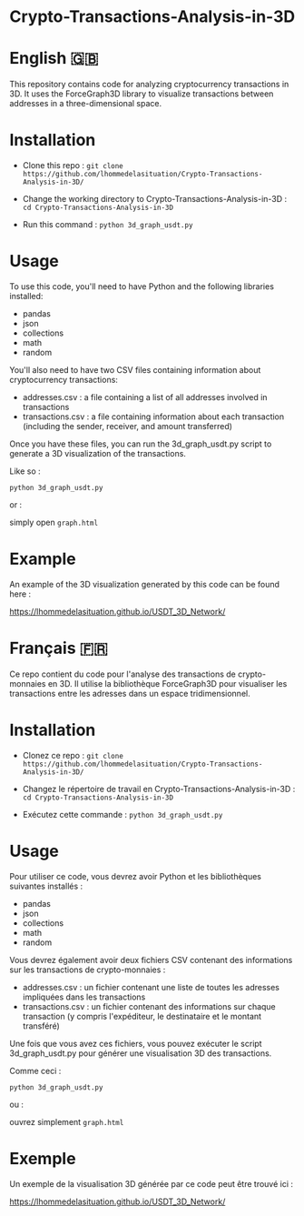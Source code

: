 # Crypto-Transactions-Analysis-in-3D

# English 🇬🇧

This repository contains code for analyzing cryptocurrency transactions in 3D. It uses the ForceGraph3D library to visualize transactions between addresses in a three-dimensional space.

# Installation

  - Clone this repo :
  `git clone https://github.com/lhommedelasituation/Crypto-Transactions-Analysis-in-3D/`
  
  - Change the working directory to Crypto-Transactions-Analysis-in-3D :
  `cd Crypto-Transactions-Analysis-in-3D`
  
  - Run this command : 
  `python 3d_graph_usdt.py`

# Usage

To use this code, you'll need to have Python and the following libraries installed:

- pandas
- json
- collections
- math
- random

You'll also need to have two CSV files containing information about cryptocurrency transactions:

- addresses.csv : a file containing a list of all addresses involved in transactions
- transactions.csv : a file containing information about each transaction (including the sender, receiver, and amount transferred)

Once you have these files, you can run the 3d_graph_usdt.py script to generate a 3D visualization of the transactions.

Like so : 

`python 3d_graph_usdt.py`

or :

simply open `graph.html`

# Example

An example of the 3D visualization generated by this code can be found here : 

https://lhommedelasituation.github.io/USDT_3D_Network/

# Français 🇫🇷

Ce repo contient du code pour l'analyse des transactions de crypto-monnaies en 3D. Il utilise la bibliothèque ForceGraph3D pour visualiser les transactions entre les adresses dans un espace tridimensionnel.

# Installation

  - Clonez ce repo :
  `git clone https://github.com/lhommedelasituation/Crypto-Transactions-Analysis-in-3D/`
  
  - Changez le répertoire de travail en Crypto-Transactions-Analysis-in-3D :
  `cd Crypto-Transactions-Analysis-in-3D`
  
  - Exécutez cette commande : 
  `python 3d_graph_usdt.py`

# Usage

Pour utiliser ce code, vous devrez avoir Python et les bibliothèques suivantes installés :

- pandas
- json
- collections
- math
- random

Vous devrez également avoir deux fichiers CSV contenant des informations sur les transactions de crypto-monnaies :

- addresses.csv : un fichier contenant une liste de toutes les adresses impliquées dans les transactions
- transactions.csv : un fichier contenant des informations sur chaque transaction (y compris l'expéditeur, le destinataire et le montant transféré)

Une fois que vous avez ces fichiers, vous pouvez exécuter le script 3d_graph_usdt.py pour générer une visualisation 3D des transactions.

Comme ceci :

`python 3d_graph_usdt.py`

ou :

ouvrez simplement `graph.html`

# Exemple

Un exemple de la visualisation 3D générée par ce code peut être trouvé ici :

https://lhommedelasituation.github.io/USDT_3D_Network/

